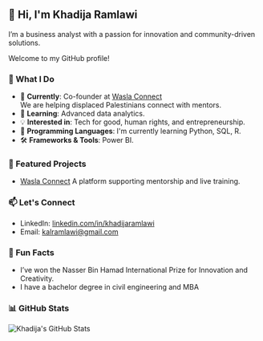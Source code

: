 ## 👋 Hi, I'm Khadija Ramlawi

I’m a business analyst with a passion for innovation and community-driven solutions.

Welcome to my GitHub profile!

### 💼 What I Do

- 🚀 **Currently**: Co-founder at [Wasla Connect](https://waslaconnect.com)  
  We are helping displaced Palestinians connect with mentors.
- 🌱 **Learning**: Advanced data analytics.
- 💡 **Interested in**: Tech for good, human rights, and entrepreneurship.
- 🐍 **Programming Languages**: I'm currently learning Python, SQL, R.
- 🛠️ **Frameworks & Tools**: Power BI.

### 🌟 Featured Projects

- [Wasla Connect](https://github.com/waslaconnect)
 A platform supporting mentorship and live training.

### 📫 Let's Connect

- LinkedIn: [linkedin.com/in/khadijaramlawi](https://linkedin.com/in/khadijaramlawi)
- Email: <kalramlawi@gmail.com>

### 🌟 Fun Facts

- I’ve won the Nasser Bin Hamad International Prize for Innovation and Creativity.
- I have a bachelor degree in civil engineering and MBA

### 📊 GitHub Stats

![Khadija's GitHub Stats](https://github-readme-stats.vercel.app/api?username=khadijaramlawi&show_icons=true&theme=radical)
